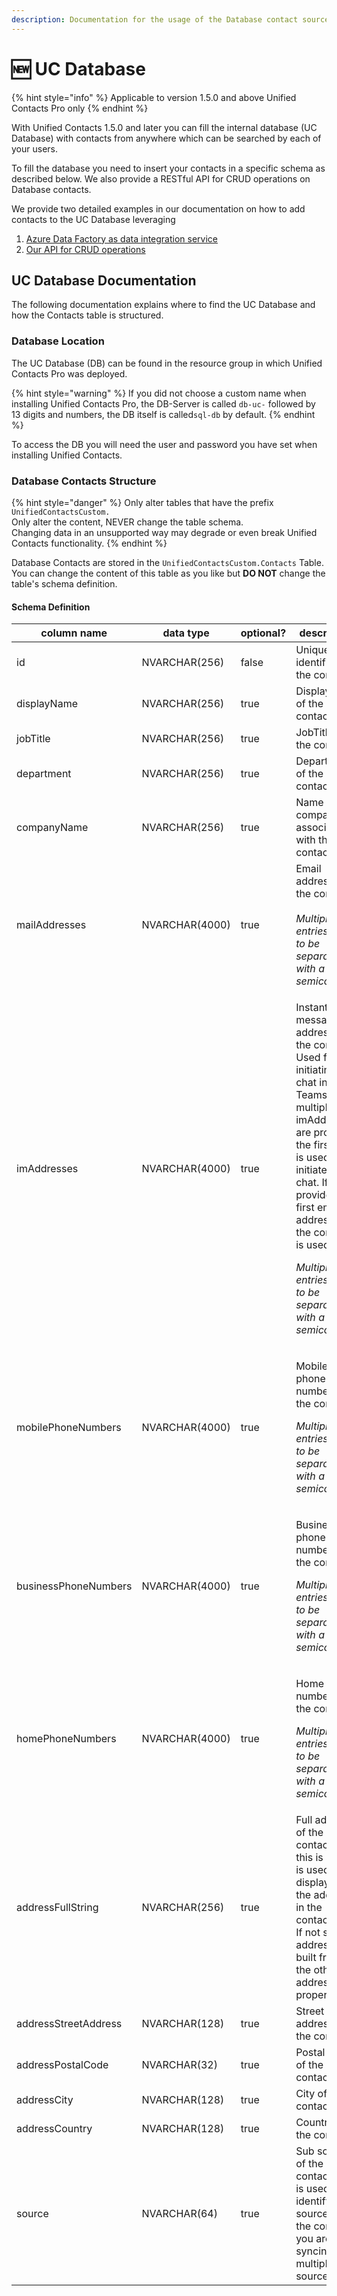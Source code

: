 ```yaml
---
description: Documentation for the usage of the Database contact source
---
```


# 🆕 UC Database

{% hint style="info" %}
Applicable to version 1.5.0 and above Unified Contacts Pro only
{% endhint %}

With Unified Contacts 1.5.0 and later you can fill the internal database (UC Database) with contacts from anywhere which can be searched by each of your users.

To fill the database you need to insert your contacts in a specific schema as described below. We also provide a RESTful API for CRUD operations on Database contacts.

We provide two detailed examples in our documentation on how to add contacts to the UC Database leveraging

1. [Azure Data Factory as data integration service](sync-data-with-azure-data-factory.md)
2. [Our API for CRUD operations](crud-operations-with-rest-api.md)

## UC Database Documentation

The following documentation explains where to find the UC Database and how the Contacts table is structured.

### Database Location

The UC Database (DB) can be found in the resource group in which Unified Contacts Pro was deployed.&#x20;

{% hint style="warning" %}
If you did not choose a custom name when installing Unified Contacts Pro, the DB-Server is called `db-uc-` followed by 13 digits and numbers, the DB itself is called`sql-db` by default.&#x20;
{% endhint %}

To access the DB you will need the user and password you have set when installing Unified Contacts.

### Database Contacts Structure

{% hint style="danger" %}
Only alter tables that have the prefix `UnifiedContactsCustom.` \
Only alter the content, NEVER change the table schema.\
Changing data in an unsupported way may degrade or even break Unified Contacts functionality.
{% endhint %}

Database Contacts are stored in the `UnifiedContactsCustom.Contacts` Table. You can change the content of this table as you like but **DO NOT** change the table's schema definition.

#### Schema Definition

<table data-full-width="true"><thead><tr><th width="235">column name</th><th width="173">data type</th><th width="106" data-type="checkbox">optional?</th><th width="310.2">description</th><th width="381">example</th></tr></thead><tbody><tr><td>id</td><td>NVARCHAR(256)</td><td>false</td><td>Unique identifier of the contact</td><td>sap_28648f3b-8a60-4ded-a2df-5f303a74a17a</td></tr><tr><td>displayName</td><td>NVARCHAR(256)</td><td>true</td><td>DisplayName of the contact</td><td>John Doe</td></tr><tr><td>jobTitle</td><td>NVARCHAR(256)</td><td>true</td><td>JobTitle of the contact</td><td>Software Developer</td></tr><tr><td>department</td><td>NVARCHAR(256)</td><td>true</td><td>Department of the contact</td><td>R&#x26;D</td></tr><tr><td>companyName</td><td>NVARCHAR(256)</td><td>true</td><td>Name of company associated with the contact</td><td>Fantastic Company Inc.</td></tr><tr><td>mailAddresses</td><td>NVARCHAR(4000)</td><td>true</td><td>Email addresses of the contact.<br><br><em>Multiple entries have to be separated with a semicolon (;)</em></td><td>john.doe@example.test;john.doe@example.test</td></tr><tr><td>imAddresses</td><td>NVARCHAR(4000)</td><td>true</td><td><p>Instant messaging addresses of the contact. Used for initiating a chat in Teams. If multiple imAddresses are provided, the first one is used to initiate a chat. If not provided the first email address of the contact is used.<br></p><p><em>Multiple entries have to be separated with a semicolon (;)</em></p></td><td>john.doe@example.test;john.doe@example.test</td></tr><tr><td>mobilePhoneNumbers</td><td>NVARCHAR(4000)</td><td>true</td><td><p>Mobile phone numbers of the contact.</p><p></p><p><em>Multiple entries have to be separated with a semicolon (;)</em></p></td><td>+1234567890;+9876543210</td></tr><tr><td>businessPhoneNumbers</td><td>NVARCHAR(4000)</td><td>true</td><td><p>Business phone numbers of the contact.</p><p></p><p><em>Multiple entries have to be separated with a semicolon (;)</em></p></td><td>+1234567890;+9876543210</td></tr><tr><td>homePhoneNumbers</td><td>NVARCHAR(4000)</td><td>true</td><td><p>Home phone numbers of the contact.</p><p></p><p><em>Multiple entries have to be separated with a semicolon (;)</em></p></td><td>+1234567890;+9876543210</td></tr><tr><td>addressFullString</td><td>NVARCHAR(256)</td><td>true</td><td>Full address of the contact. If this is set it is used for displaying the address in the contact card. If not set the address is built from the other address properties.</td><td>Any Street 1, 12345 Any City, Any Country</td></tr><tr><td>addressStreetAddress</td><td>NVARCHAR(128)</td><td>true</td><td>Street address of the contact</td><td>Any Street 1</td></tr><tr><td>addressPostalCode</td><td>NVARCHAR(32)</td><td>true</td><td>Postal code of the contact</td><td>12345</td></tr><tr><td>addressCity</td><td>NVARCHAR(128)</td><td>true</td><td>City of the contact</td><td>Any City</td></tr><tr><td>addressCountry</td><td>NVARCHAR(128)</td><td>true</td><td>Country of the contact</td><td>Any Country</td></tr><tr><td>source</td><td>NVARCHAR(64)</td><td>true</td><td>Sub source of the contact. This is used to identify the source of the contact if you are syncing multiple data sources.</td><td>SAP</td></tr></tbody></table>
